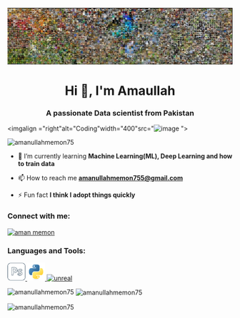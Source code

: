![logo](https://github.com/Amanullahmemon75/Amanullahmemon75/blob/main/Screenshot%20(31).png)
<h1 align="center">Hi 👋, I'm Amaullah</h1>
<h3 align="center">A passionate Data scientist from Pakistan</h3>

<imgalign ="right"alt="Coding"width="400"src="![image](https://github.com/Amanullahmemon75/Amanullahmemon75/assets/145485694/3274d48e-cae9-4864-8dce-31e78a107bc3)
">


<p align="left"> <img src="https://komarev.com/ghpvc/?username=amanullahmemon75&label=Profile%20views&color=0e75b6&style=flat" alt="amanullahmemon75" /> </p>

- 🌱 I’m currently learning **Machine Learning(ML), Deep Learning and how to train data**

- 📫 How to reach me **amanullahmemon755@gmail.com**

- ⚡ Fun fact **I think I adopt things quickly**

<h3 align="left">Connect with me:</h3>
<p align="left">
<a href="https://linkedin.com/in/aman memon" target="blank"><img align="center" src="https://raw.githubusercontent.com/rahuldkjain/github-profile-readme-generator/master/src/images/icons/Social/linked-in-alt.svg" alt="aman memon" height="30" width="40" /></a>
</p>

<h3 align="left">Languages and Tools:</h3>
<p align="left"> <a href="https://www.photoshop.com/en" target="_blank" rel="noreferrer"> <img src="https://raw.githubusercontent.com/devicons/devicon/master/icons/photoshop/photoshop-line.svg" alt="photoshop" width="40" height="40"/> </a> <a href="https://www.python.org" target="_blank" rel="noreferrer"> <img src="https://raw.githubusercontent.com/devicons/devicon/master/icons/python/python-original.svg" alt="python" width="40" height="40"/> </a> <a href="https://unrealengine.com/" target="_blank" rel="noreferrer"> <img src="https://raw.githubusercontent.com/kenangundogan/fontisto/036b7eca71aab1bef8e6a0518f7329f13ed62f6b/icons/svg/brand/unreal-engine.svg" alt="unreal" width="40" height="40"/> </a> </p>

<p><img align="left" src="https://github-readme-stats.vercel.app/api/top-langs?username=amanullahmemon75&show_icons=true&locale=en&layout=compact" alt="amanullahmemon75" /></p>

<p>&nbsp;<img align="center" src="https://github-readme-stats.vercel.app/api?username=amanullahmemon75&show_icons=true&locale=en" alt="amanullahmemon75" /></p>

<p><img align="center" src="https://github-readme-streak-stats.herokuapp.com/?user=amanullahmemon75&" alt="amanullahmemon75" /></p>
